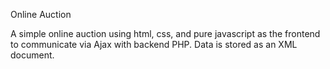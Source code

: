 Online Auction

A simple online auction using html, css, and pure javascript as the frontend to communicate via Ajax with backend PHP.
Data is stored as an XML document. 